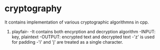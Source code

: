 # cryptography

It contains implementation of various cryptographic algorithmns in cpp.
1. playfair-
 -It contains both encyrption and decryption algorithm
 -INPUT: key, plaintext
 -OUTPUT: encrypted text and decrypted text
 -'z' is used for padding
 -'i' and 'j' are treated as a single character.
